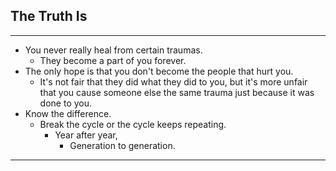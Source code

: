 ## The Truth Is

---

- You never really heal from certain traumas.
	- They become a part of you forever.
- The only hope is that you don't become the people that hurt you.
	- It's not fair that they did what they did to you, but it's more unfair that you cause someone else the same trauma just because it was done to you.
- Know the difference.
	- Break the cycle or the cycle keeps repeating.
		- Year after year,
			- Generation to generation.

---